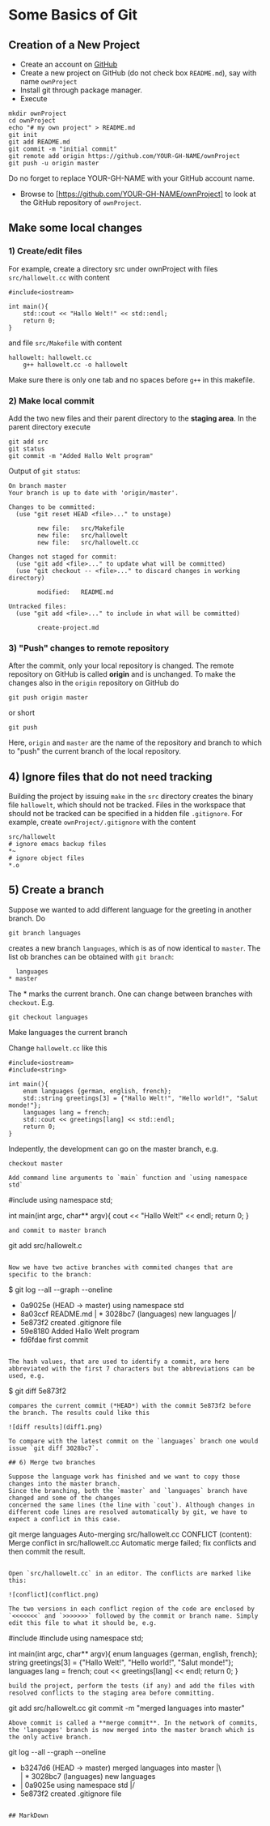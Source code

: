 # Some Basics of Git

## Creation of a New Project
 - Create an account on [GitHub](http://github.com)
 - Create a new project on GitHub (do not check box `README.md`), say with name `ownProject`
 - Install git through package manager.
 - Execute
 ```
mkdir ownProject
cd ownProject
echo "# my own project" > README.md
git init
git add README.md
git commit -m "initial commit"
git remote add origin https://github.com/YOUR-GH-NAME/ownProject
git push -u origin master
```
Do no forget to replace YOUR-GH-NAME with your GitHub account name.
 - Browse to [https://github.com/YOUR-GH-NAME/ownProject] to look at the GitHub repository of `ownProject`.

## Make some local changes
### 1) Create/edit files
For example, create a directory src under ownProject with files `src/hallowelt.cc` with content
```
#include<iostream>

int main(){
    std::cout << "Hallo Welt!" << std::endl;
    return 0;
}
```
and file `src/Makefile` with content
```
hallowelt: hallowelt.cc
	g++ hallowelt.cc -o hallowelt

```
Make sure there is only one tab and no spaces before `g++` in this makefile.

### 2) Make local commit
Add the two new files and their parent directory to the **staging area**. In the parent directory execute
```
git add src
git status
git commit -m "Added Hallo Welt program"
```

Output of `git status`:
```
On branch master
Your branch is up to date with 'origin/master'.

Changes to be committed:
  (use "git reset HEAD <file>..." to unstage)

        new file:   src/Makefile
        new file:   src/hallowelt
        new file:   src/hallowelt.cc

Changes not staged for commit:
  (use "git add <file>..." to update what will be committed)
  (use "git checkout -- <file>..." to discard changes in working directory)

        modified:   README.md

Untracked files:
  (use "git add <file>..." to include in what will be committed)

        create-project.md

```

### 3) "Push" changes to remote repository

After the commit, only your local repository is changed. The remote repository on GitHub is called **origin** and is unchanged. 
To make the changes also in the `origin` repository on GitHub do
```
git push origin master
```
or short
```
git push
```

Here, `origin` and `master` are the name of the repository and branch to which to "push" the current branch of the local repository. 

## 4) Ignore files that do not need tracking

Building the project by issuing `make` in the `src` directory creates the binary file `hallowelt`, which should not be tracked. Files in the workspace that should not be tracked can be specified in a hidden file `.gitignore`. For example, create `ownProject/.gitignore` with the content
```
src/hallowelt
# ignore emacs backup files
*~
# ignore object files
*.o

```

## 5) Create a branch
Suppose we wanted to add different language for the greeting in another branch. Do
```
git branch languages
```
creates a new branch `languages`, which is as of now identical to `master`. The list ob branches can be obtained with `git branch`:
```
  languages
* master
```
The * marks the current branch. One can change between branches with `checkout`. E.g.
```
git checkout languages
```
Make languages the current branch

Change `hallowelt.cc` like this

```
#include<iostream>
#include<string>

int main(){
    enum languages {german, english, french};
    std::string greetings[3] = {"Hallo Welt!", "Hello world!", "Salut monde!"};
    languages lang = french;
    std::cout << greetings[lang] << std::endl;
    return 0;
}
```

Indepently, the development can go on the master branch, e.g.
```
checkout master

Add command line arguments to `main` function and `using namespace std`
```
#include <iostream>
using namespace std;

int main(int argc, char** argv){
    cout << "Hallo Welt!" << endl;
    return 0;
}
```
and commit to master branch
```
git add src/hallowelt.c
```

Now we have two active branches with commited changes that are specific to the branch:
```
$ git log --all --graph --oneline

* 0a9025e (HEAD -> master) using namespace std
* 8a03ccf README.md
| * 3028bc7 (languages) new languages
|/  
* 5e873f2 created .gitignore file
* 59e8180 Added Hallo Welt program
* fd6fdae first commit
```

The hash values, that are used to identify a commit, are here abbreviated with the first 7 characters but the abbreviations can be used, e.g. 

```
$ git diff 5e873f2
```
compares the current commit (*HEAD*) with the commit 5e873f2 before the branch. The results could like this

![diff results](diff1.png)

To compare with the latest commit on the `languages` branch one would issue `git diff 3028bc7`.

## 6) Merge two branches

Suppose the language work has finished and we want to copy those changes into the master branch.
Since the branching, both the `master` and `languages` branch have changed and some of the changes
concerned the same lines (the line with `cout`). Although changes in different code lines are resolved automatically by git, we have to expect a conflict in this case.

```
git merge languages
Auto-merging src/hallowelt.cc
CONFLICT (content): Merge conflict in src/hallowelt.cc
Automatic merge failed; fix conflicts and then commit the result.
```

Open `src/hallowelt.cc` in an editor. The conflicts are marked like this:

![conflict](conflict.png)

The two versions in each conflict region of the code are enclosed by `<<<<<<<` and `>>>>>>>` followed by the commit or branch name. Simply edit this file to what it should be, e.g.
```
#include <iostream>
#include <string>
using namespace std;

int main(int argc, char** argv){
    enum languages {german, english, french};
    string greetings[3] = {"Hallo Welt!", "Hello world!", "Salut monde!"};
    languages lang = french;
    cout << greetings[lang] << endl;
    return 0;
}
```
build the project, perform the tests (if any) and add the files with resolved conflicts to the staging area before committing.

```
git add src/hallowelt.cc
git commit -m "merged languages into master"
```
Above commit is called a **merge commit**. In the network of commits, the 'languages' branch is now merged into the master branch which is the only active branch.
```
git log --all --graph --oneline
*   b3247d6 (HEAD -> master) merged languages into master
|\  
| * 3028bc7 (languages) new languages
* | 0a9025e using namespace std
|/  
* 5e873f2 created .gitignore file

```

## MarkDown
